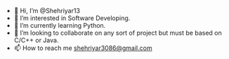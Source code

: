 - 👋 Hi, I’m @Shehriyar13
- 👀 I’m interested in Software Developing.
- 🌱 I’m currently learning Python. 
- 💞️ I’m looking to collaborate on any sort of project but must be based on C/C++ or Java.
- 📫 How to reach me shehriyar3086@gmail.com

<!---
Shehriyar13/Shehriyar13 is a ✨ special ✨ repository because its `README.md` (this file) appears on your GitHub profile.
You can click the Preview link to take a look at your changes.
--->

